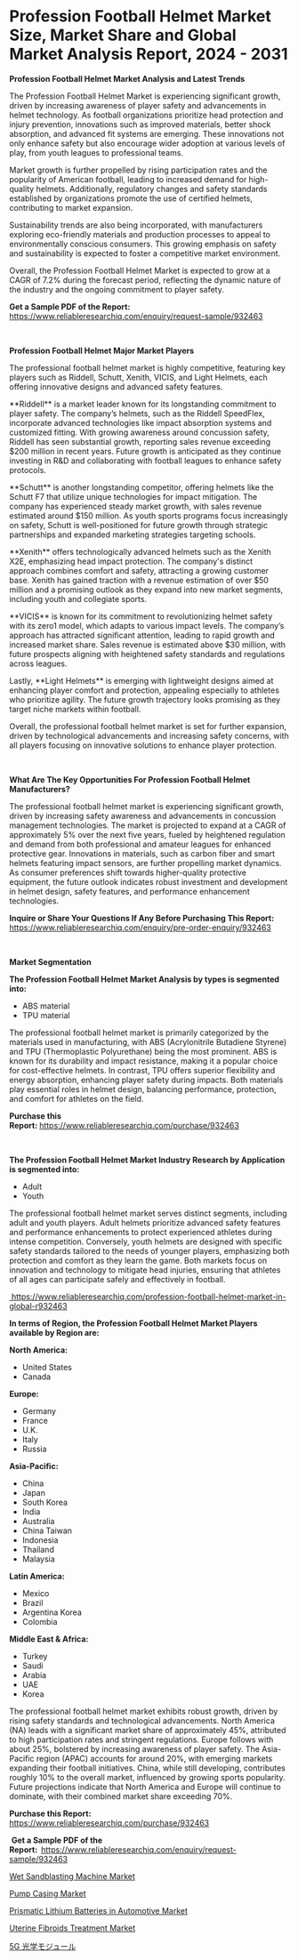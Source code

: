 <p><h1>Profession Football Helmet Market Size, Market Share and Global Market Analysis Report, 2024 - 2031</h1></p><p><strong>Profession Football Helmet Market Analysis and Latest Trends</strong></p>
<p><p>The Profession Football Helmet Market is experiencing significant growth, driven by increasing awareness of player safety and advancements in helmet technology. As football organizations prioritize head protection and injury prevention, innovations such as improved materials, better shock absorption, and advanced fit systems are emerging. These innovations not only enhance safety but also encourage wider adoption at various levels of play, from youth leagues to professional teams.</p><p>Market growth is further propelled by rising participation rates and the popularity of American football, leading to increased demand for high-quality helmets. Additionally, regulatory changes and safety standards established by organizations promote the use of certified helmets, contributing to market expansion. </p><p>Sustainability trends are also being incorporated, with manufacturers exploring eco-friendly materials and production processes to appeal to environmentally conscious consumers. This growing emphasis on safety and sustainability is expected to foster a competitive market environment.</p><p>Overall, the Profession Football Helmet Market is expected to grow at a CAGR of 7.2% during the forecast period, reflecting the dynamic nature of the industry and the ongoing commitment to player safety.</p></p>
<p><strong>Get a Sample PDF of the Report:&nbsp;</strong> <a href="https://www.reliableresearchiq.com/enquiry/request-sample/932463">https://www.reliableresearchiq.com/enquiry/request-sample/932463</a></p>
<p>&nbsp;</p>
<p><strong>Profession Football Helmet Major Market Players</strong></p>
<p><p>The professional football helmet market is highly competitive, featuring key players such as Riddell, Schutt, Xenith, VICIS, and Light Helmets, each offering innovative designs and advanced safety features.</p><p>**Riddell** is a market leader known for its longstanding commitment to player safety. The company’s helmets, such as the Riddell SpeedFlex, incorporate advanced technologies like impact absorption systems and customized fitting. With growing awareness around concussion safety, Riddell has seen substantial growth, reporting sales revenue exceeding $200 million in recent years. Future growth is anticipated as they continue investing in R&D and collaborating with football leagues to enhance safety protocols.</p><p>**Schutt** is another longstanding competitor, offering helmets like the Schutt F7 that utilize unique technologies for impact mitigation. The company has experienced steady market growth, with sales revenue estimated around $150 million. As youth sports programs focus increasingly on safety, Schutt is well-positioned for future growth through strategic partnerships and expanded marketing strategies targeting schools.</p><p>**Xenith** offers technologically advanced helmets such as the Xenith X2E, emphasizing head impact protection. The company's distinct approach combines comfort and safety, attracting a growing customer base. Xenith has gained traction with a revenue estimation of over $50 million and a promising outlook as they expand into new market segments, including youth and collegiate sports.</p><p>**VICIS** is known for its commitment to revolutionizing helmet safety with its zero1 model, which adapts to various impact levels. The company’s approach has attracted significant attention, leading to rapid growth and increased market share. Sales revenue is estimated above $30 million, with future prospects aligning with heightened safety standards and regulations across leagues.</p><p>Lastly, **Light Helmets** is emerging with lightweight designs aimed at enhancing player comfort and protection, appealing especially to athletes who prioritize agility. The future growth trajectory looks promising as they target niche markets within football.</p><p>Overall, the professional football helmet market is set for further expansion, driven by technological advancements and increasing safety concerns, with all players focusing on innovative solutions to enhance player protection.</p></p>
<p>&nbsp;</p>
<p><strong>What Are The Key Opportunities For Profession Football Helmet Manufacturers?</strong></p>
<p><p>The professional football helmet market is experiencing significant growth, driven by increasing safety awareness and advancements in concussion management technologies. The market is projected to expand at a CAGR of approximately 5% over the next five years, fueled by heightened regulation and demand from both professional and amateur leagues for enhanced protective gear. Innovations in materials, such as carbon fiber and smart helmets featuring impact sensors, are further propelling market dynamics. As consumer preferences shift towards higher-quality protective equipment, the future outlook indicates robust investment and development in helmet design, safety features, and performance enhancement technologies.</p></p>
<p><strong>Inquire or Share Your Questions If Any Before Purchasing This Report:</strong> <a href="https://www.reliableresearchiq.com/enquiry/pre-order-enquiry/932463">https://www.reliableresearchiq.com/enquiry/pre-order-enquiry/932463</a></p>
<p>&nbsp;</p>
<p><strong>Market Segmentation</strong></p>
<p><strong>The Profession Football Helmet Market Analysis by types is segmented into:</strong></p>
<p><ul><li>ABS material</li><li>TPU material</li></ul></p>
<p><p>The professional football helmet market is primarily categorized by the materials used in manufacturing, with ABS (Acrylonitrile Butadiene Styrene) and TPU (Thermoplastic Polyurethane) being the most prominent. ABS is known for its durability and impact resistance, making it a popular choice for cost-effective helmets. In contrast, TPU offers superior flexibility and energy absorption, enhancing player safety during impacts. Both materials play essential roles in helmet design, balancing performance, protection, and comfort for athletes on the field.</p></p>
<p><strong>Purchase this Report:&nbsp;</strong><a href="https://www.reliableresearchiq.com/purchase/932463">https://www.reliableresearchiq.com/purchase/932463</a></p>
<p>&nbsp;</p>
<p><strong>The Profession Football Helmet Market Industry Research by Application is segmented into:</strong></p>
<p><ul><li>Adult</li><li>Youth</li></ul></p>
<p><p>The professional football helmet market serves distinct segments, including adult and youth players. Adult helmets prioritize advanced safety features and performance enhancements to protect experienced athletes during intense competition. Conversely, youth helmets are designed with specific safety standards tailored to the needs of younger players, emphasizing both protection and comfort as they learn the game. Both markets focus on innovation and technology to mitigate head injuries, ensuring that athletes of all ages can participate safely and effectively in football.</p></p>
<p><a href="https://www.reliableresearchiq.com/profession-football-helmet-market-in-global-r932463">&nbsp;https://www.reliableresearchiq.com/profession-football-helmet-market-in-global-r932463</a></p>
<p><strong>In terms of Region, the Profession Football Helmet Market Players available by Region are:</strong></p>
<p>
    <p> <strong> North America: </strong>
        <ul>
            <li>United States</li>
            <li>Canada</li>
        </ul>
        </p> 
    <p> <strong> Europe: </strong>
        <ul>
            <li>Germany</li>
            <li>France</li>
            <li>U.K.</li>
            <li>Italy</li>
            <li>Russia</li>
        </ul>
        </p> 
    <p> <strong> Asia-Pacific: </strong>
        <ul>
            <li>China</li>
            <li>Japan</li>
            <li>South Korea</li>
            <li>India</li>
            <li>Australia</li>
            <li>China Taiwan</li>
            <li>Indonesia</li>
            <li>Thailand</li>
            <li>Malaysia</li>
        </ul>
        </p> 
    <p> <strong> Latin America: </strong>
        <ul>
            <li>Mexico</li>
            <li>Brazil</li>
            <li>Argentina Korea</li>
            <li>Colombia</li>
        </ul>
        </p> 
    <p> <strong> Middle East & Africa: </strong>
        <ul>
            <li>Turkey</li>
            <li>Saudi</li>
            <li>Arabia</li>
            <li>UAE</li>
            <li>Korea</li>
        </ul>
    </p>
    </p>
<p><p>The professional football helmet market exhibits robust growth, driven by rising safety standards and technological advancements. North America (NA) leads with a significant market share of approximately 45%, attributed to high participation rates and stringent regulations. Europe follows with about 25%, bolstered by increasing awareness of player safety. The Asia-Pacific region (APAC) accounts for around 20%, with emerging markets expanding their football initiatives. China, while still developing, contributes roughly 10% to the overall market, influenced by growing sports popularity. Future projections indicate that North America and Europe will continue to dominate, with their combined market share exceeding 70%.</p></p>
<p><strong>Purchase this Report: </strong><a href="https://www.reliableresearchiq.com/purchase/932463">https://www.reliableresearchiq.com/purchase/932463</a></p>
<p>&nbsp;<strong>Get a Sample PDF of the Report:&nbsp;&nbsp;</strong><a href="https://www.reliableresearchiq.com/enquiry/request-sample/932463">https://www.reliableresearchiq.com/enquiry/request-sample/932463</a></p>
<p><strong></strong></p>
<p><p><a href="https://www.linkedin.com/pulse/wet-sandblasting-machine-market-growth-outlook-from-2024-ndz0e?trackingId=TWFPPQUrTUiS975mUA1eaQ%3D%3D">Wet Sandblasting Machine Market</a></p><p><a href="https://medium.com/@soloncarter1970/what-is-pump-casing-market-d1c041e6afd6">Pump Casing Market</a></p><p><a href="https://issuu.com/reportprime-2/docs/prismatic-lithium-batteries-in-auto_7feb5edbb07f10">Prismatic Lithium Batteries in Automotive Market</a></p><p><a href="https://www.linkedin.com/pulse/uterine-fibroids-treatment-market-size-growth-trends-industry-z1h4f?trackingId=HEfZYbkxTsOx1G8%2BRg3Xew%3D%3D">Uterine Fibroids Treatment Market</a></p><p><a href="https://medium.com/@cassianlinzjx/5g-optical-module-market-%E3%81%AF-%E3%82%B3%E3%82%B9%E3%83%88%E7%AE%A1%E7%90%86%E3%81%A8%E5%8A%B9%E7%8E%87%E5%90%91%E4%B8%8A%E3%82%92%E5%84%AA%E5%85%88%E3%81%97%E3%81%BE%E3%81%99-%E3%81%95%E3%82%89%E3%81%AB-%E5%A0%B1%E5%91%8A%E6%9B%B8%E3%81%AF%E5%B8%82%E5%A0%B4%E3%81%AE%E9%9C%80%E8%A6%81%E9%9D%A2%E3%81%A8%E4%BE%9B%E7%B5%A6%E9%9D%A2%E3%81%AE%E4%B8%A1%E6%96%B9%E3%82%92%E3%82%AB%E3%83%90%E3%83%BC%E3%81%97%E3%81%A6%E3%81%84%E3%81%BE%E3%81%99-5g-optical-module-%E5%B8%82%E5%A0%B4%E3%81%AF-61261301199e">5G 光学モジュール</a></p></p>